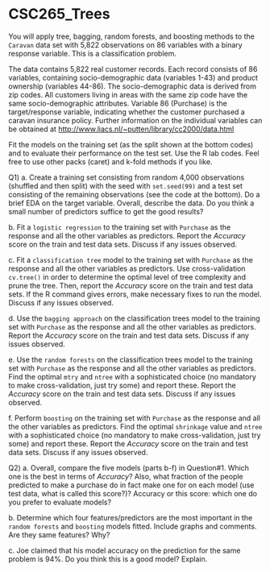 # CSC265_Trees
You will apply tree, bagging, random forests, and boosting methods to the `Caravan` data set with 5,822 observations on 86 variables with a binary response variable. This is a classification problem.

The data contains 5,822 real customer records. Each record consists of 86 variables, containing socio-demographic data (variables 1-43) and product ownership (variables 44-86). The socio-demographic data is derived from zip codes. All customers living in areas with the same zip code have the same socio-demographic attributes. Variable 86 (Purchase) is the target/response variable, indicating whether the customer purchased a caravan insurance policy. Further information on the individual variables can be obtained at http://www.liacs.nl/~putten/library/cc2000/data.html

Fit the models on the training set (as the split shown at the bottom codes) and to evaluate their performance on the test set. Use the R lab codes. Feel free to use other packs (caret) and k-fold methods if you like.

Q1)
a. Create a training set consisting from random 4,000 observations (shuffled and then split) with the seed with `set.seed(99)` and a test set consisting of the remaining observations (see the code at the bottom). Do a brief EDA on the target variable. Overall, describe the data. Do you think a small number of predictors suffice to get the good results?

b. Fit a `logistic regression` to the training set with `Purchase` as the response and all the other variables as predictors. Report the $Accuracy$ score on the train and test data sets. Discuss if any issues observed.

c. Fit a `classification tree` model to the training set with `Purchase` as the response and all the other variables as predictors. Use cross-validation `cv.tree()` in order to determine the optimal level of tree complexity and prune the tree. Then, report the $Accuracy$ score on the train and test data sets. If the R command gives errors, make necessary fixes to run the model. Discuss if any issues observed.

d. Use the `bagging approach` on the classification trees model to the training set with `Purchase` as the response and all the other variables as predictors. Report the $Accuracy$ score on the train and test data sets. Discuss if any issues observed.

e. Use the `random forests` on the classification trees model to the training set with `Purchase` as the response and all the other variables as predictors. Find the optimal `mtry` and `ntree` with a sophisticated choice (no mandatory to make cross-validation, just try some) and report these. Report the $Accuracy$ score on the train and test data sets. Discuss if any issues observed.


f. Perform `boosting` on the training set with `Purchase` as the response and all the other variables as predictors. Find the optimal `shrinkage` value and `ntree` with a sophisticated choice (no mandatory to make cross-validation, just try some) and report these. Report the $Accuracy$ score on the train and test data sets. Discuss if any issues observed.

Q2)
a. Overall, compare the five models (parts b-f) in Question#1. Which one is the best  in terms of $Accuracy$? Also, what fraction of the people predicted to make a purchase do in fact make one for on each model (use test data, what is called this score?)? Accuracy or this score: which one do you prefer to evaluate models? 


b. Determine which four features/predictors are the most important in the `random forests` and `boosting` models fitted. Include graphs and comments. Are they same features? Why? 


c. Joe claimed that his model accuracy on the prediction for the same problem is 94%. Do you think this is a good model? Explain.
